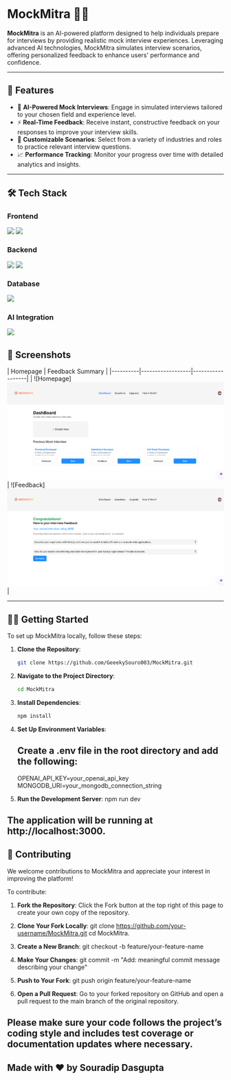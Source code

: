 # MockMitra 🎤🧠

**MockMitra** is an AI-powered platform designed to help individuals prepare for interviews by providing realistic mock interview experiences. Leveraging advanced AI technologies, MockMitra simulates interview scenarios, offering personalized feedback to enhance users' performance and confidence.

---

## 🚀 Features

- 🤖 **AI-Powered Mock Interviews**: Engage in simulated interviews tailored to your chosen field and experience level.
- ⚡ **Real-Time Feedback**: Receive instant, constructive feedback on your responses to improve your interview skills.
- 🎯 **Customizable Scenarios**: Select from a variety of industries and roles to practice relevant interview questions.
- 📈 **Performance Tracking**: Monitor your progress over time with detailed analytics and insights.

---

## 🛠️ Tech Stack

### Frontend  
<p>
  <img src="https://img.shields.io/badge/Next.js-000?logo=nextdotjs&logoColor=white" />
  <img src="https://img.shields.io/badge/Tailwind_CSS-38B2AC?logo=tailwind-css&logoColor=white" />
</p>

### Backend  
<p>
  <img src="https://img.shields.io/badge/Node.js-339933?logo=node.js&logoColor=white" />
  <img src="https://img.shields.io/badge/Express.js-000?logo=express&logoColor=white" />
</p>

### Database  
<p>
  <img src="https://img.shields.io/badge/MongoDB-4EA94B?logo=mongodb&logoColor=white" />
</p>

### AI Integration  
<p>
  <img src="https://img.shields.io/badge/OpenAI-412991?logo=openai&logoColor=white" />
</p>


## 📸 Screenshots

| Homepage | Feedback Summary |
|----------|------------------|------------------|
| ![Homepage]![alt text](public/homescreen.png) | ![Feedback]  ![alt text](public/feedback.png)|

---

## 🧑‍💻 Getting Started

To set up MockMitra locally, follow these steps:

1. **Clone the Repository**:

   ```bash
   git clone https://github.com/GeeekySouro003/MockMitra.git

2. **Navigate to the Project Directory**:

   ```bash
   cd MockMitra

3. **Install Dependencies**:
   ```bash
   npm install

4. **Set Up Environment Variables**:
   ## Create a .env file in the root directory and add the following:
   OPENAI_API_KEY=your_openai_api_key
   MONGODB_URI=your_mongodb_connection_string

5. **Run the Development Server**:
     npm run dev

## The application will be running at http://localhost:3000.


## 🤝 Contributing

We welcome contributions to MockMitra and appreciate your interest in improving the platform!

To contribute:

1. **Fork the Repository**:
Click the Fork button at the top right of this page to create your own copy of the repository.

2. **Clone Your Fork Locally**:
git clone https://github.com/your-username/MockMitra.git
cd MockMitra.

3. **Create a New Branch**:
git checkout -b feature/your-feature-name

4. **Make Your Changes**:
git commit -m "Add: meaningful commit message describing your change"

5. **Push to Your Fork**:
git push origin feature/your-feature-name

6. **Open a Pull Request**:
Go to your forked repository on GitHub and open a pull request to the main branch of the original repository.


## Please make sure your code follows the project’s coding style and includes test coverage or documentation updates where necessary.

## Made with ❤️ by Souradip Dasgupta